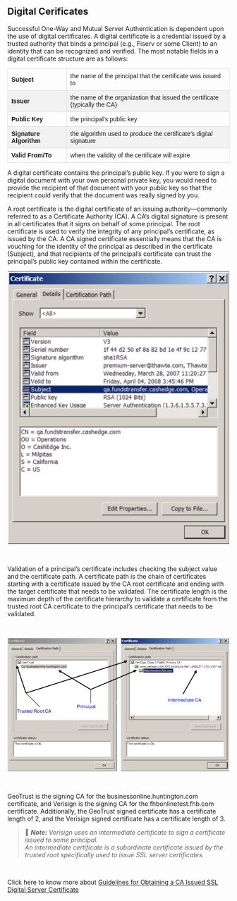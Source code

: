 ## Digital Cerificates 

Successful One-Way and Mutual Server Authentication is dependent upon the use of digital certificates. A digital certificate is a credential issued by a trusted authority that binds a principal (e.g., Fiserv or some Client) to an identity that can be recognized and verified. The most notable fields in a digital certificate structure are as follows: 
&nbsp;

<table class="digi-table">
<tr>
<td>
<b>Subject </b>
</td>
<td>
the name of the principal that the certificate was issued to
</td>
</tr>
<tr>
<td>
<b>Issuer </b>
</td>
<td>
the name of the organization that issued the certificate (typically the CA) 
<tr>
<td>
<b>Public Key </b>
</td>
<td>
the principal’s public key 
</td>
</tr>
</td>
</tr>
<tr>
<td>
<b>Signature Algorithm </b>
</td>
<td>
the algorithm used to produce the certificate’s digital signature
</td>
</tr>
<tr>
<td>
<b>Valid From/To </b>
</td>
<td>
when the validity of the certificate will expire
</td>
</tr>
</table>

A digital certificate contains the principal’s public key. If you were to sign a digital document with your own personal private key, you would need to provide the recipient of that document with your public key so that the recipient could verify that the document was really signed by you. 

A root certificate is the digital certificate of an issuing authority—commonly referred to as a Certificate Authority (CA). A CA’s digital signature is present in all certificates that it signs on behalf of some principal. The root certificate is used to verify the integrity of any principal’s certificate, as issued by the CA. A CA signed certificate essentially means that the CA is vouching for the identity of the principal as described in the certificate (Subject), and that recipients of the principal’s certificate can trust the principal’s public key contained within the certificate. 
&nbsp;

<center>

![image](../../../assets/images/Certificate.png) <br/>


</center>
&nbsp;

Validation of a principal’s certificate includes checking the subject value and the certificate path. A certificate path is the chain of certificates starting with a certificate issued by the CA root certificate and ending with the target certificate that needs to be validated. The certificate length is the maximum depth of the certificate hierarchy to validate a certificate from the trusted root CA certificate to the principal’s certificate that needs to be validated. 

&nbsp;

<center>

![image](../../../assets/images/Certificates.png) <br/>


</center>
&nbsp;

GeoTrust is the signing CA for the businessonline.huntington.com certificate, and Verisign is the signing CA for the fhbonlinetest.fhb.com certificate. Additionally, the GeoTrust signed certificate has a certificate length of 2, and the Verisign signed certificate has a certificate length of 3. 

<!-- theme: info -->

> :memo: _**Note:** Verisign uses an intermediate certificate to sign a certificate issued to some principal.  
An intermediate certificate is a subordinate certificate issued by the trusted root specifically used to issue SSL server certificates._

&nbsp;

Click here to know more about [Guidelines for Obtaining a CA Issued SSL Digital Server Certificate](?path=docs/getting-started/TN-Integration-Guide/SSL-Guidelines.md)


&nbsp;

<style>
    .card-body ul {
        list-style: none;
        padding-left: 20px;
    }
    .card-body ul li::before {
        content: "\2022";
        font-size: 1em;
        color: #f60;
        display: inline-block;
        width: 1em;
        margin-left: -1em;
    }
    .digi-table {
  font-family: Arial, Helvetica, sans-serif;
  border-collapse: collapse;
  width: 100%;
}

.digi-table td, #customers th {
  border: 1px solid #ddd;
  padding: 8px;
}

.digi-table tr:nth-child(even){background-color: #f2f2f2;}

.digi-table tr:hover {background-color: #ddd;}